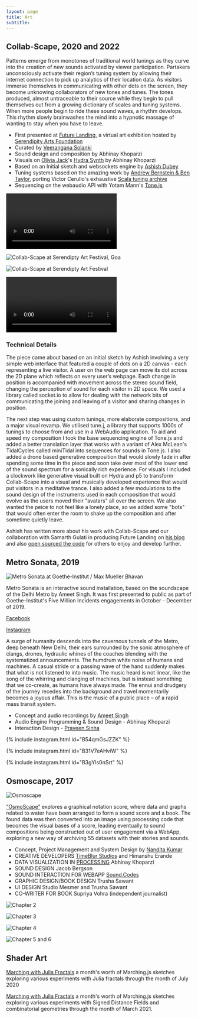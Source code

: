 ```yaml
---
layout: page
title: Art
subtitle:
---
```


## Collab-Scape, 2020 and 2022

Patterns emerge from monotones of traditional world tunings as they curve into the creation of new sounds activated by viewer participation. Partakers unconsciously activate their region’s tuning system by allowing their internet connection to pick up analytics of their location data. As visitors immerse themselves in communicating with other dots on the screen, they become unknowing collaborators of new tones and tunes. The tones produced, almost untraceable to their source while they begin to pull themselves out from a growing dictionary of scales and tuning systems. When more people begin to ride these sound waves, a rhythm develops. This rhythm slowly brainwashes the mind into a hypnotic massage of wanting to stay when you have to leave.

* First presented at [Future Landing](http://futurelanding.serendipityartsvirtual.com/), a virtual art exhibition hosted by [Serendipity Arts Foundation](http://serendipityarts.org/)
* Curated by [Veerangana Solanki](https://www.serendipityartsfestival.com/curator/veerangana-solanki)
* Sound design and composition by Abhinay Khoparzi
* Visuals on [Olivia Jack](https://ojack.xyz)'s [Hydra Synth](https://hydra.ojack.xyz) by Abhinay Khoparzi
* Based on an Initial sketch and websockets engine by [Ashish Dubey](https://instagram.com/dash1291)
* Tuning systems based on the amazing work by [Andrew Bernstein & Ben Taylor](https://github.com/abbernie/tune/), porting Victor Cerullo's exhaustive [Scala tuning archive](https://www.huygens-fokker.org/scala/)
* Sequencing on the webaudio API with Yotam Mann's [Tone.js](http://tonejs.github.io/)

![Collab-Scape at Future Landing, Serendipty Art Festival](art/collabscape/newgrab.mp4)

![Collab-Scape at Serendipty Art Festival, Goa](art/collabscape/basic-install.jpg)

![Collab-Scape at Serendipty Art Festival](art/collabscape/visitors.jpg)

![Collab-Scape at Serendipty Art Festival, Goa](art/collabscape/visitors-1080p.mp4)

### Technical Details

The piece came about based on an initial sketch by Ashish involving a very simple web interface that featured a couple of dots on a 2D canvas - each representing a live visitor. A user on the web page can move its dot across the 2D plane which reflects on every user’s webpage. Each change in position is accompanied with movement across the stereo sound field, changing the perception of sound for each visitor in 2D space. We used a library called socket.io to allow for dealing with the network bits of communicating the joining and leaving of a visitor and sharing changes in position.

The next step was using custom tunings, more elaborate compositions, and a major visual revamp. We utilised tune.j, a library that supports 1000s of tunings to choose from and use in a WebAudio application. To aid and speed my composition I took the base sequencing engine of Tone.js and added a better translation layer that works with a variant of Alex McLean's TidalCycles called miniTidal into sequences for sounds in Tone.js. I also added a drone based generative composition that would slowly fade in after spending some time in the piece and soon take over most of the lower end of the sound spectrum for a sonically rich experience. For visuals I included a clockwork like generative visual built on Hydra and p5 to transform Collab-Scape into a visual and musically developed experience that would put visitors in a meditative trance. I also added a few modulations to the sound design of the instruments used in each composition that would evolve as the users moved their "avatars" all over the screen. We also wanted the peice to not feel like a lonely place, so we added some "bots" that would often enter the room to shake up the composition and after sometime quietly leave.

Ashish has written more about his work with Collab-Scape and our collaboration with Samarth Gulati in producing Future Landing on [his blog](http://ashishdubey.xyz/interactive-soundscape-on-web.html) and also [open sourced the code](https://github.com/dash1291/collabscape) for others to enjoy and develop further.

## Metro Sonata, 2019

![Metro Sonata at Goethe-Institut / Max Mueller Bhavan](art/metro-sonata/metro-sonata_web.jpg)

Metro Sonata is an interactive sound installation, based on the soundscape of the Delhi Metro by Ameet Singh. It was first presented to public as part of Goethe-Institut's Five Million Incidents engagements in October - December of 2019.

[Facebook](https://www.facebook.com/events/2559647130741279/2559647137407945/)

[Instagram](https://www.instagram.com/metrosonata/)

A surge of humanity descends into the cavernous tunnels of the Metro, deep beneath New Delhi, their ears surrounded by the sonic atmosphere of clangs, drones, hydraulic whines of the coaches blending with the systematized announcements. The humdrum white noise of humans and machines. A casual stride or a passing wave of the hand suddenly makes that what is not listened to into music. The music heard is not linear, like the song of the whirring and clanging of machines, but is instead something that we co-create, as humans have always made. The ennui and drudgery of the journey recedes into the background and travel momentarily becomes a joyous affair. This is the music of a public place – of a rapid mass transit system.

* Concept and audio recordings by [Ameet Singh](https://www.goethe.de/ins/in/en/kul/art/fmi/ams.html)
* Audio Engine Programming & Sound Design - Abhinay Khoparzi
* Interaction Design - [Praveen Sinha](https://instagram.com/imp8lite)

{% include instagram.html id="B54qmGsJZZK" %}

{% include instagram.html id="B31V7eAHviW" %}

{% include instagram.html id="B3gYls0nSrt" %}

## Osmoscape, 2017

![Osmoscape](art/osmoscape/title.jpg)

[“OsmoScape”](https://app.osmoscape.com) explores a graphical notation score, where data and graphs related to water have been arranged to form a sound score and a book.  The found data was then converted into an image using processing code that becomes the visual bases of a score, leading eventually to sound compositions being constructed out of user engagement via a WebApp, exploring a new way of archiving 55 datasets with their stories and sounds.

* Concept, Project Management and System Design by [Nandita Kumar](https://nanditakumar.com)
* CREATIVE DEVELOPERS [TimeBlur Studios](https://timeblur.io) and Himanshu Erande
* DATA VISUALIZATION IN [PROCESSING](http://processing.org/) Abhinay Khoparzi
* SOUND DESIGN Jacob Bergson
* SOUND INTERACTION FOR WEBAPP [Sound.Codes](https://sound.codes)
* GRAPHIC DESIGN/BOOK DESIGN Trusha Sawant
* UI DESIGN Studio Mesmer and Trusha Sawant
* CO-WRITER FOR BOOK Supriya Vohra (independent journalist)

![Chapter 2](art/osmoscape/chap-2.jpg)

![Chapter 3](art/osmoscape/chap-3.jpg)

![Chapter 4](art/osmoscape/chap-4.jpg)

![Chapter 5 and 6](art/osmoscape/chap-5-6.jpg)

## Shader Art

[Marching with Julia Fractals](shader-art/julia.md) a month's worth of Marching.js sketches exploring various experiments with Julia fractals through the month of July 2020

[Marching with Julia Fractals](shader-art/marching.md) a month's worth of Marching.js sketches exploring various experiments with Signed Distance Fields and combinatorial geometries through the month of March 2021.

<script async src="//www.instagram.com/embed.js"></script>